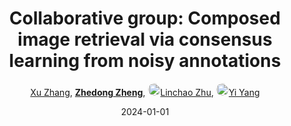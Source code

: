 ---
title: "Collaborative group: Composed image retrieval via consensus learning from noisy annotations"
collection: publications
permalink: /publication/Collabor2024
date: 2024-01-01
doi: 10.1016/j.knosys.2024.112135
keywords: object re-identification, image retrieval, 
venue: 'Knowledge-based Systems'
paperurl: 'https://zdzheng.xyz/files/KBS-triplet.pdf'
author: '<a href="https://zdzheng.xyz/authors/Xu-Zhang" class="author">Xu Zhang</a>, <strong><a href="https://zdzheng.xyz/authors/Zhedong-Zheng" class="author">Zhedong Zheng</a></strong>, <a href="https://zdzheng.xyz/authors/Linchao-Zhu" class="author"> <img src= "https://zdzheng.xyz/files/linchao-zhu.jpeg" alt="linchao-zhu" style="border-radius: 50%; height:20px; width:20px">Linchao Zhu</a>, <a href="https://zdzheng.xyz/authors/Yi-Yang" class="author"> <img src= "https://zdzheng.xyz/files/yi-yang.jpeg" alt="yi-yang" style="border-radius: 50%; height:20px; width:20px">Yi Yang</a>'
sqlauthor: '{"@type": "Person","name": "Xu Zhang"}, {"@type": "Person","name": "Zhedong Zheng"}, {"@type": "Person","name": "Linchao Zhu"}, {"@type": "Person","name": "Yi Yang"}'
citation: ' Xu Zhang,  Zhedong Zheng,  Linchao Zhu,  Yi Yang, &quot;Collaborative group: Composed image retrieval via consensus learning from noisy annotations.&quot; Knowledge-based Systems, 2024. DOI: 10.1016/j.knosys.2024.112135'
pub_year: '2024'
bib: >
    @article{zhang2023relieving,<br>author = "Zhang, Xu and Zheng, Zhedong and Zhu, Linchao and Yang, Yi",<br>title = "Collaborative group: Composed image retrieval via consensus learning from noisy annotations",<br>journal = "Knowledge-based Systems",<br>doi = "10.1016/j.knosys.2024.112135",<br>url = "https://zdzheng.xyz/files/KBS-triplet.pdf",<br>year = "2024"
    }

---